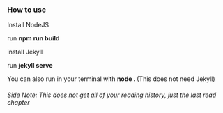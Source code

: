 ### How to use

Install NodeJS

run __npm run build__

install Jekyll

run __jekyll serve__

You can also run in your terminal with __node . <email> <pass>__ (This does not need Jekyll)

###### Side Note: This does not get all of your reading history, just the last read chapter
